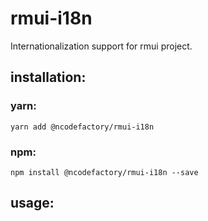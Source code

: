# rmui-i18n

Internationalization support for rmui project.

## installation:

### yarn:

```
yarn add @ncodefactory/rmui-i18n
```

### npm:

```
npm install @ncodefactory/rmui-i18n --save
```

## usage:

```javascript
```
